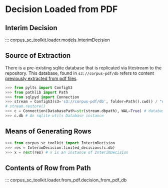 # Decision Loaded from PDF

## Interim Decision

::: corpus_sc_toolkit.loader.models.InterimDecision

## Source of Extraction

There is a pre-existing sqlite database that is replicated via litestream to the repository. This database, found in `s3://corpus-pdf/db` refers to content [previously extracted from pdf files](https://github.com/justmars/corpus-extractor).

```py
>>> from pylts import ConfigS3
>>> from pathlib import Path
>>> from sqlpyd import Connection
>>> stream = ConfigS3(s3='s3://corpus-pdf/db', folder=Path().cwd() / "data")
# stream.restore()
>>> c = Connection(DatabasePath=str(stream.dbpath), WAL=True) # database access
>>> c.db # An sqlite-utils Database instance
```

## Means of Generating Rows

```py
>>> from corpus_sc_toolkit import InterimDecision
>>> res = InterimDecision.limited_decisions(c.db)
>>> x = next(res) # x is an instance of InterimDecision
```

## Contents of Row from Path

::: corpus_sc_toolkit.loader.from_pdf.decision_from_pdf_db
